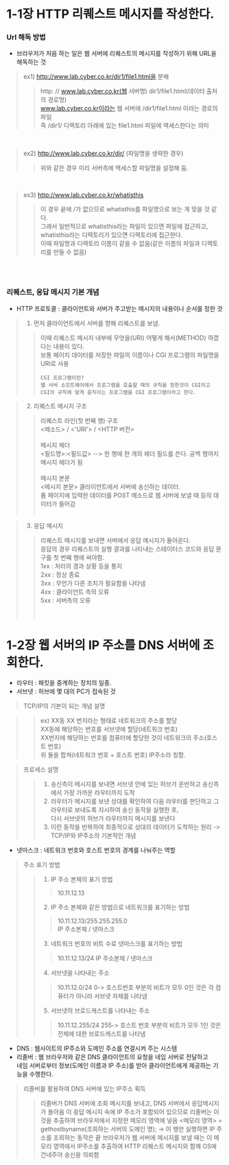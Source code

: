 # 1-1장 HTTP 리퀘스트 메시지를 작성한다.


### Url 해독 방법
  - 브라우저가 처음 하는 일은 웹 서버에 리퀘스트의 메시지를 작성하기 위해 URL을 해독하는 것<br/>
  > ex1) http://www.lab.cyber.co.kr/dir1/file1.html을 분해<br/>
  > > http:   //   www.lab.cyber.co.kr(웹 서버명)   dir1/file1.html(데이터 출처의 경로명)<br/>
  > > www.lab.cyber.co.kr이라는 웹 서버에 /dir1/file1.html 이라는 경로의 파일<br/>즉 /dir1/ 디렉토리 아래에 있는 file1.html 파일에 액세스한다는 의미

  <br/>
  
  > ex2) http://www.lab.cyber.co.kr/dir/ (파일명을 생략한 경우)<br/>
  > > 위와 같은 경우 미리 서버측에 액세스할 파일명을 설정해 둠.

  <br/>
  
  > ex3) http://www.lab.cyber.co.kr/whatisthis<br/>
  > > 이 경우 끝에 /가 없으므로 whatisthis를 파일명으로 보는 게 맞을 것 같다.<br/>
  > > 그래서 일반적으로 whatisthis라는 파일이 있으면 파일에 접근하고, whatisthis라는 디렉토리가 있으면 디렉토리에 접근한다.<br/>
  > > 이때 파일명과 디렉토리 이름이 같을 수 없음(같은 이름의 파일과 디렉토리를 만들 수 없음)

  <br/><br/>

### 리퀘스트, 응답 메시지 기본 개념
  - HTTP 프로토콜 : 클라이언트와 서버가 주고받는 메시지의 내용이나 순서를 정한 것
  > 1. 먼저 클라이언트에서 서버를 향해 리퀘스트를 보냄.<br/>
  > > 이때 리퀘스트 메시지 내부에 무엇을(URI) 어떻게 해서(METHOD) 하겠다는 내용이 있다.  <br/>
  > > 보통 페이지 데이터를 저장한 파일의 이름이나 CGI 프로그램의 파일명을 URI로 사용 <br/>
  > > ```
  > > CGI 프로그램이란?
  > > 웹 서버 소프트웨어에서 프로그램을 호출할 때의 규칙을 정한것이 CGI이고
  > > CGI의 규칙에 맞게 움직이는 프로그램을 CGI 프로그램이라고 한다.
  > > ```
     
  > 2. 리퀘스트 메시지 구조<br/>
  > > 리퀘스트 라인(첫 번째 행) 구조<br/>
  > > <메소드> / <'URI'> / <HTTP 버전><br/><br/>
  > > 메시지 헤더<br/>
  > > <필드명>:<필드값> --> 한 행에 한 개의 헤더 필드를 쓴다. 공백 행까지 메시지 헤더가 됨<br/><br/>
  > > 메시지 본문<br/>
  > > <메시지 본문> 클라이언트에서 서버에 송신하는 데이터.<br/>
  > > 폼 페이지에 입력한 데이터를 POST 메소드로 웹 서버에 보낼 때 등의 데이터가 들어감<br/><br/>

  > 3. 응답 메시지<br/>
  > > 리퀘스트 메시지를 보내면 서버에서 응답 메시지가 돌아온다.<br/>
  > > 응답의 경우 리퀘스트의 실행 결과를 나타내는 스테이터스 코드와 응답 문구를 첫 번째 행에 써야함.<br/>
  > > 1xx : 처리의 경과 상황 등을 통지 <br/>
  > > 2xx : 정상 종료 <br/>
  > > 3xx : 무언가 다른 조치가 필요함을 나타냄 <br/>
  > > 4xx : 클라이언트 측의 오류<br/>
  > > 5xx : 서버측의 오류<br/><br/><br/>
 
 # 1-2장 웹 서버의 IP 주소를 DNS 서버에 조회한다.
 - 라우터 : 패킷을 중계하는 장치의 일종.
 - 서브넷 : 허브에 몇 대의 PC가 접속된 것

 > TCP/IP의 기본이 되는 개념 설명<br/>

 > > ex) XX동 XX 번지라는 형태로 네트워크의 주소를 할당<br/>
 > > XX동에 해당하는 번호를 서브넷에 할당(네트워크 번호)<br/>
 > > XX번지에 해당하는 번호를 컴퓨터에 할당한 것이 네트워크의 주소(호스트 번호)<br/>
 > > 위 둘을 합쳐(네트워크 번호 + 호스트 번호) IP주소라 칭함.<br/>

 > 프로세스 설명<br/>
 > > 1. 송신측이 메시지를 보내면 서브넷 안에 있는 허브가 운반하고 송신측에서 가장 가까운 라우터까지 도착<br/>
 > > 2. 라우터가 메시지를 보낸 상대를 확인하여 다음 라우터를 판단하고 그 라우터로 보내도록 지시하여 송신 동작을 실행한 후, <br/>
 > >    다시 서브넷의 허브가 라우터까지 메시지를 보낸다
 > > 3. 이런 동작을 반복하여 최종적으로 상대의 데이터가 도착하는 원리 -> TCP/IP와 IP주소의 기본적인 개념
 
 - 넷마스크 : 네트워크 번호와 호스트 번호의 경계를 나눠주는 역할
 > 주소 표기 방법 <br/>
 > > 1) IP 주소 본체의 표기 방법<br/>
 > > > 10.11.12.13<br/>
 > > 2) IP 주소 본체와 같은 방법으로 네트워크를 표기하는 방법<br/>
 > > > 10.11.12.13/255.255.255.0<br/>
 > > > IP 주소본체 / 넷마스크<br/>
 > > 3) 네트워크 번호의 비트 수로 넷마스크를 표기하는 방법
 > > > 10.11.12.13/24
 > > > IP 주소본체 / 넷마스크
 > > 4) 서브넷을 나타내는 주소
 > > > 10.11.12.0/24
 > > > 0-> 호스트번호 부분의 비트가 모두 0인 것은 각 컴퓨터가 아니라 서브넷 자체를 나타냄
 > > 5) 서브넷의 브로드캐스트를 나타내는 주소
 > > > 10.11.12.255/24
 > > > 255-> 호스트 번호 부분의 비트가 모두 1인 것은 전체에 대한 브로드캐스트를 나타냄
 
 - DNS : 웹사이트의 IP주소와 도메인 주소를 연결시켜 주는 시스템
 - 리졸버 : 웹 브라우저와 같은 DNS 클라이언트의 요청을 네임 서버로 전달하고 </br>
           네임 서버로부터 정보(도메인 이름과 IP 주소)를 받아 클라이언트에게 제공하는 기능을 수행한다. 
 > 리졸버를 활용하여 DNS 서버에 있는 IP주소 획득
 > > 리졸버가 DNS 서버에 조회 메시지를 보내고, DNS 서버에서 응답메시지가 돌아옴
 > > 이 응답 메시지 속에 IP 주소가 포함되어 있으므로 리졸버는 이것을 추출하여 브라우저에서 지정한 메모리 영역에 넣음
 > > <메모리 영역> = gethostbyname(조회하는 서버의 도메인 명); -> 이 행만 실행하면 IP 주소를 조회하는 동작은 끝
 > > 브라우저가 웹 서버에 메시지를 보낼 때는 이 메모리 영역에서 IP주소를 추출하여 
 > > HTTP 리퀘스트 메시지와 함께 OS에 건네주어 송신을 의뢰함
